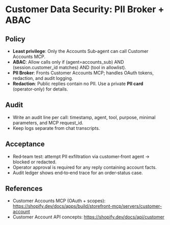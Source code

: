 # Customer Data Security: PII Broker + ABAC

## Policy
- **Least privilege**: Only the Accounts Sub‑agent can call Customer Accounts MCP.
- **ABAC**: Allow calls only if (agent=accounts_sub) AND (session.customer_id matches) AND (tool in allowlist).
- **PII Broker**: Fronts Customer Accounts MCP; handles OAuth tokens, redaction, and audit logging.
- **Redaction**: Public replies contain no PII. Use a private **PII card** (operator‑only) for details.

## Audit
- Write an audit line per call: timestamp, agent, tool, purpose, minimal parameters, and MCP request_id.
- Keep logs separate from chat transcripts.

## Acceptance
- Red‑team test: attempt PII exfiltration via customer‑front agent → blocked or redacted.
- Operator approval is required for any reply containing account facts.
- Audit ledger shows end‑to‑end trace for an order‑status case.

## References
- Customer Accounts MCP (OAuth + scopes): https://shopify.dev/docs/apps/build/storefront-mcp/servers/customer-account
- Customer Account API concepts: https://shopify.dev/docs/api/customer
